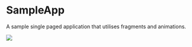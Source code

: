 # SampleApp

A sample single paged application that utilises fragments and animations. 

<img src=http://imgur.com/a/YJ3FL>
